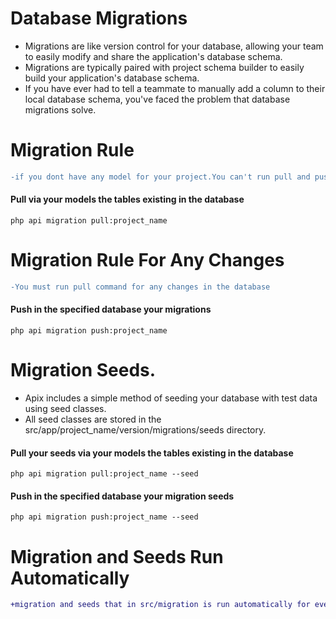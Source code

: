 # Database Migrations
* Migrations are like version control for your database, allowing your team to easily modify and share the application's database schema.
* Migrations are typically paired with project schema builder to easily build your application's database schema.
* If you have ever had to tell a teammate to manually add a column to their local database schema, you've faced the problem that database migrations solve.


# Migration Rule
```diff
-if you dont have any model for your project.You can't run pull and push command for your migrations
```

#### Pull via your models the tables existing in the database

```
php api migration pull:project_name

```

# Migration Rule For Any Changes
```diff
-You must run pull command for any changes in the database
```

#### Push in the specified database your migrations

```
php api migration push:project_name

```

# Migration Seeds.

* Apix includes a simple method of seeding your database with test data using seed classes.
* All seed classes are stored in the src/app/project_name/version/migrations/seeds directory.

#### Pull your seeds via your models the tables existing in the database

```
php api migration pull:project_name --seed

```

#### Push in the specified database your migration seeds

```
php api migration push:project_name --seed

```

# Migration and Seeds Run Automatically
```diff
+migration and seeds that in src/migration is run automatically for every pull and push 
```